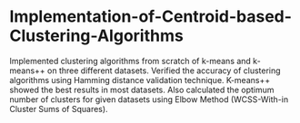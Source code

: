 # Implementation-of-Centroid-based-Clustering-Algorithms
Implemented clustering algorithms from scratch of k-means and k-means++ on three different datasets.
Verified the accuracy of clustering algorithms using Hamming distance validation technique. 
K-means++ showed the best results in most datasets.
Also calculated the optimum number of clusters for given datasets using Elbow Method (WCSS-With-in Cluster Sums of Squares).
